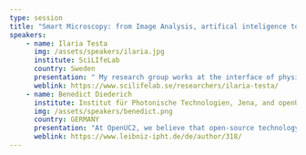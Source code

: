 ```yaml
---
type: session
title: "Smart Microscopy: from Image Analysis, artifical inteligence to Intelligent Acquisition"
speakers:
    - name: Ilaria Testa
      img: /assets/speakers/ilaria.jpg
      institute: SciLIfeLab
      country: Sweden
      presentation: " My research group works at the interface of physics, chemistry and neuroscience on the development and application of cutting-edge imaging technology."
      weblink: https://www.scilifelab.se/researchers/ilaria-testa/
    - name: Benedict Diederich
      institute: Institut für Photonische Technologien, Jena, and openUc2 Xiao AI Microscope
      img: /assets/speakers/benedict.png
      country: GERMANY
      presentation: "At OpenUC2, we believe that open-source technology is the future of scientific innovation. By making our designs, code, and processes accessible to everyone, we foster a global community to contribute, experiment, and expand the possibilities of modular microscopy. Our mission is to provide a platform where both researchers and enthusiasts can collaborate to push the"
      weblink: https://www.leibniz-ipht.de/de/author/318/
---
```


